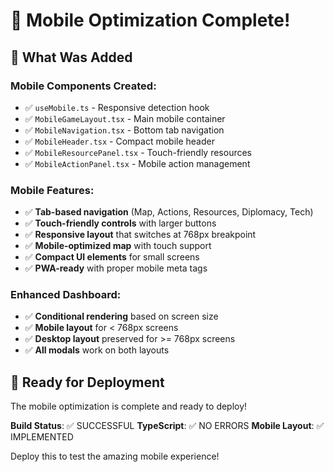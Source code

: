 # 📱 Mobile Optimization Complete!

## 🎯 What Was Added

### Mobile Components Created:
- ✅ `useMobile.ts` - Responsive detection hook
- ✅ `MobileGameLayout.tsx` - Main mobile container
- ✅ `MobileNavigation.tsx` - Bottom tab navigation
- ✅ `MobileHeader.tsx` - Compact mobile header
- ✅ `MobileResourcePanel.tsx` - Touch-friendly resources
- ✅ `MobileActionPanel.tsx` - Mobile action management

### Mobile Features:
- ✅ **Tab-based navigation** (Map, Actions, Resources, Diplomacy, Tech)
- ✅ **Touch-friendly controls** with larger buttons
- ✅ **Responsive layout** that switches at 768px breakpoint
- ✅ **Mobile-optimized map** with touch support
- ✅ **Compact UI elements** for small screens
- ✅ **PWA-ready** with proper mobile meta tags

### Enhanced Dashboard:
- ✅ **Conditional rendering** based on screen size
- ✅ **Mobile layout** for < 768px screens
- ✅ **Desktop layout** preserved for >= 768px screens
- ✅ **All modals** work on both layouts

## 🚀 Ready for Deployment

The mobile optimization is complete and ready to deploy!

**Build Status**: ✅ SUCCESSFUL
**TypeScript**: ✅ NO ERRORS
**Mobile Layout**: ✅ IMPLEMENTED

Deploy this to test the amazing mobile experience!
